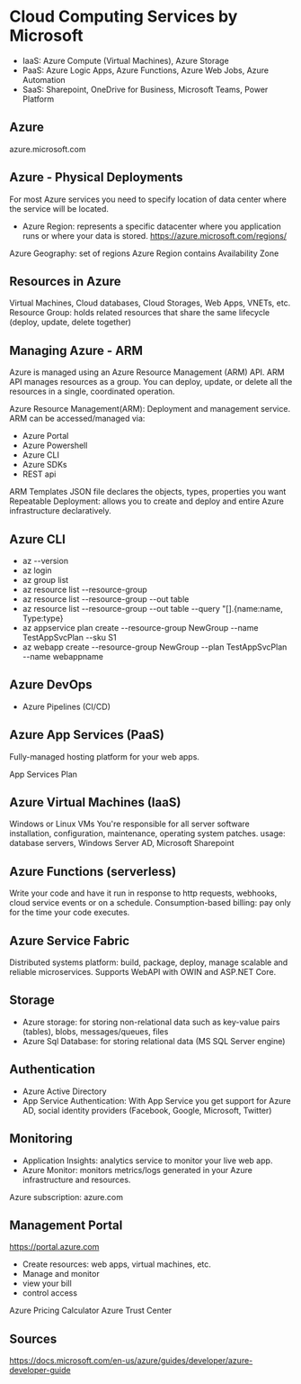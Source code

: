 # Cloud Computing Services by Microsoft
- IaaS: Azure Compute (Virtual Machines), Azure Storage
- PaaS: Azure Logic Apps, Azure Functions, Azure Web Jobs, Azure Automation
- SaaS: Sharepoint, OneDrive for Business, Microsoft Teams, Power Platform


## Azure
azure.microsoft.com

## Azure - Physical Deployments
For most Azure services you need to specify location of data center where the service will be located.

- Azure Region: represents a specific datacenter where you application runs or where your data is stored.
https://azure.microsoft.com/regions/

Azure Geography: set of regions
Azure Region contains Availability Zone


## Resources in Azure
Virtual Machines, Cloud databases, Cloud Storages, Web Apps, VNETs, etc.
Resource Group: holds related resources that share the same lifecycle (deploy, update, delete together)

## Managing Azure - ARM
Azure is managed using an Azure Resource Management (ARM) API. ARM API manages resources as a group. You can deploy, update, or delete all the resources in a single, coordinated operation.

Azure Resource Management(ARM): Deployment and management service. ARM can be accessed/managed via:
  - Azure Portal
  - Azure Powershell
  - Azure CLI
  - Azure SDKs
  - REST api

ARM Templates
JSON file declares the objects, types, properties you want
Repeatable Deployment: allows you to create and deploy and entire Azure infrastructure declaratively.

## Azure CLI
- az --version
- az login
- az group list
- az resource list --resource-group <groupName>
- az resource list --resource-group <groupName> --out table
- az resource list --resource-group <groupName> --out table --query "[].{name:name, Type:type}
- az appservice plan create --resource-group NewGroup --name TestAppSvcPlan --sku S1
- az webapp create --resource-group NewGroup --plan TestAppSvcPlan --name webappname

## Azure DevOps
- Azure Pipelines (CI/CD)

## Azure App Services (PaaS)
Fully-managed hosting platform for your web apps.

App Services Plan

## Azure Virtual Machines (IaaS)
Windows or Linux VMs
You're responsible for all server software installation, configuration, maintenance, operating system patches.
usage: database servers, Windows Server AD, Microsoft Sharepoint

## Azure Functions (serverless)
Write your code and have it run in response to http requests, webhooks, cloud service events or on a schedule.
Consumption-based billing: pay only for the time your code executes.

## Azure Service Fabric
Distributed systems platform: build, package, deploy, manage scalable and reliable microservices.
Supports WebAPI with OWIN and ASP.NET Core.

## Storage
- Azure storage: for storing non-relational data such as key-value pairs (tables), blobs, messages/queues, files
- Azure Sql Database: for storing relational data (MS SQL Server engine)

## Authentication
- Azure Active Directory
- App Service Authentication: With App Service you get support for Azure AD, social identity providers (Facebook, Google, Microsoft, Twitter)

## Monitoring
- Application Insights: analytics service to monitor your live web app.
- Azure Monitor: monitors metrics/logs generated in your Azure infrastructure and resources.

Azure subscription: azure.com
## Management Portal
https://portal.azure.com
* Create resources: web apps, virtual machines, etc.
* Manage and monitor
* view your bill
* control access

Azure Pricing Calculator
Azure Trust Center

## Sources
https://docs.microsoft.com/en-us/azure/guides/developer/azure-developer-guide
